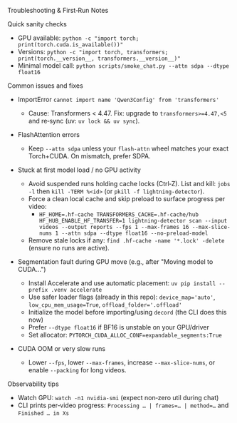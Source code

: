 Troubleshooting & First‑Run Notes

Quick sanity checks

- GPU available: `python -c "import torch; print(torch.cuda.is_available())"`
- Versions: `python -c "import torch, transformers; print(torch.__version__, transformers.__version__)"`
- Minimal model call: `python scripts/smoke_chat.py --attn sdpa --dtype float16`

Common issues and fixes

- ImportError `cannot import name 'Qwen3Config' from 'transformers'`
  - Cause: Transformers < 4.47. Fix: upgrade to `transformers>=4.47,<5` and re‑sync (uv: `uv lock && uv sync`).

- FlashAttention errors
  - Keep `--attn sdpa` unless your `flash-attn` wheel matches your exact Torch+CUDA. On mismatch, prefer SDPA.

- Stuck at first model load / no GPU activity
  - Avoid suspended runs holding cache locks (Ctrl‑Z). List and kill: `jobs -l` then `kill -TERM %<id>` (or `pkill -f lightning-detector`).
  - Force a clean local cache and skip preload to surface progress per video:
    - `HF_HOME=.hf-cache TRANSFORMERS_CACHE=.hf-cache/hub HF_HUB_ENABLE_HF_TRANSFER=1 lightning-detector scan --input videos --output reports --fps 1 --max-frames 16 --max-slice-nums 1 --attn sdpa --dtype float16 --no-preload-model`
  - Remove stale locks if any: `find .hf-cache -name '*.lock' -delete` (ensure no runs are active).

- Segmentation fault during GPU move (e.g., after "Moving model to CUDA…")
  - Install Accelerate and use automatic placement: `uv pip install --prefix .venv accelerate`
  - Use safer loader flags (already in this repo): `device_map='auto'`, `low_cpu_mem_usage=True`, `offload_folder='.offload'`
  - Initialize the model before importing/using `decord` (the CLI does this now)
  - Prefer `--dtype float16` if BF16 is unstable on your GPU/driver
  - Set allocator: `PYTORCH_CUDA_ALLOC_CONF=expandable_segments:True`

- CUDA OOM or very slow runs
  - Lower `--fps`, lower `--max-frames`, increase `--max-slice-nums`, or enable `--packing` for long videos.

Observability tips

- Watch GPU: `watch -n1 nvidia-smi` (expect non‑zero util during chat)
- CLI prints per‑video progress: `Processing … | frames=… | method=…` and `Finished … in Xs`
